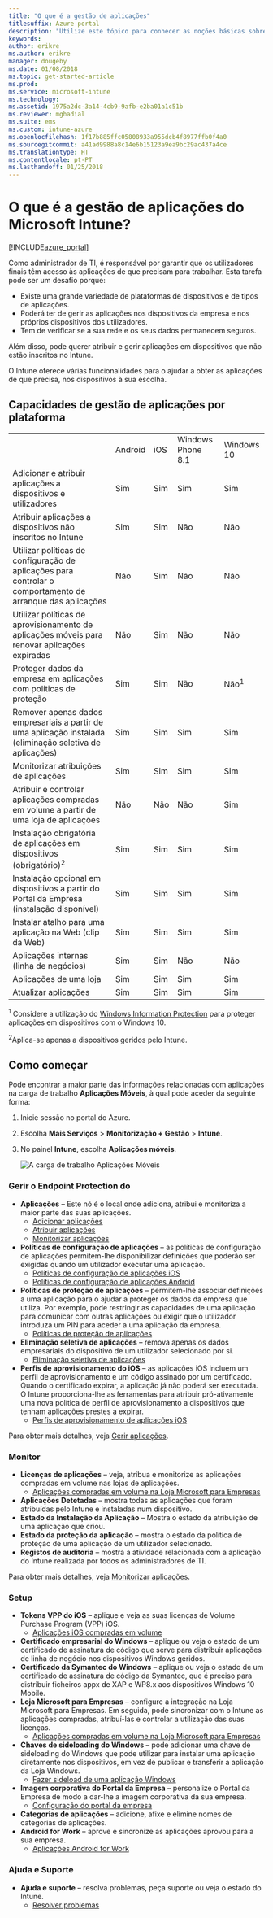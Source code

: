 ```yaml
---
title: "O que é a gestão de aplicações"
titlesuffix: Azure portal
description: "Utilize este tópico para conhecer as noções básicas sobre a gestão de aplicações com o Microsoft Intune\""
keywords: 
author: erikre
ms.author: erikre
manager: dougeby
ms.date: 01/08/2018
ms.topic: get-started-article
ms.prod: 
ms.service: microsoft-intune
ms.technology: 
ms.assetid: 1975a2dc-3a14-4cb9-9afb-e2ba01a1c51b
ms.reviewer: mghadial
ms.suite: ems
ms.custom: intune-azure
ms.openlocfilehash: 1f17b885ffc05808933a955dcb4f8977ffb0f4a0
ms.sourcegitcommit: a41ad9988a8c14e6b15123a9ea9bc29ac437a4ce
ms.translationtype: HT
ms.contentlocale: pt-PT
ms.lasthandoff: 01/25/2018
---
```

# <a name="what-is-microsoft-intune-app-management"></a>O que é a gestão de aplicações do Microsoft Intune?


[!INCLUDE[azure_portal](./includes/azure_portal.md)]


Como administrador de TI, é responsável por garantir que os utilizadores finais têm acesso às aplicações de que precisam para trabalhar. Esta tarefa pode ser um desafio porque:
- Existe uma grande variedade de plataformas de dispositivos e de tipos de aplicações.
- Poderá ter de gerir as aplicações nos dispositivos da empresa e nos próprios dispositivos dos utilizadores.
- Tem de verificar se a sua rede e os seus dados permanecem seguros.

Além disso, pode querer atribuir e gerir aplicações em dispositivos que não estão inscritos no Intune.

O Intune oferece várias funcionalidades para o ajudar a obter as aplicações de que precisa, nos dispositivos à sua escolha.

## <a name="app-management-capabilities-by-platform"></a>Capacidades de gestão de aplicações por plataforma

||||||
|-|-|-|-|-|
|&nbsp; |Android|iOS|Windows Phone 8.1|Windows 10|
|Adicionar e atribuir aplicações a dispositivos e utilizadores|Sim|Sim|Sim|Sim|
|Atribuir aplicações a dispositivos não inscritos no Intune|Sim|Sim|Não|Não|
|Utilizar políticas de configuração de aplicações para controlar o comportamento de arranque das aplicações|Não|Sim|Não|Não|
|Utilizar políticas de aprovisionamento de aplicações móveis para renovar aplicações expiradas|Não|Sim|Não|Não|
|Proteger dados da empresa em aplicações com políticas de proteção|Sim|Sim|Não|Não<sup>1</sup>|
|Remover apenas dados empresariais a partir de uma aplicação instalada (eliminação seletiva de aplicações)|Sim|Sim|Sim|Sim|
|Monitorizar atribuições de aplicações|Sim|Sim|Sim|Sim|
|Atribuir e controlar aplicações compradas em volume a partir de uma loja de aplicações|Não|Não|Não|Sim|
|Instalação obrigatória de aplicações em dispositivos (obrigatório)<sup>2</sup>|Sim|Sim|Sim|Sim|
|Instalação opcional em dispositivos a partir do Portal da Empresa (instalação disponível)|Sim|Sim|Sim|Sim|
|Instalar atalho para uma aplicação na Web (clip da Web)|Sim|Sim|Sim|Sim|
|Aplicações internas (linha de negócios)|Sim|Sim|Não|Não|
|Aplicações de uma loja|Sim|Sim|Sim|Sim|
|Atualizar aplicações|Sim|Sim|Sim|Sim|

<sup>1</sup> Considere a utilização do [Windows Information Protection](windows-information-protection-configure.md) para proteger aplicações em dispositivos com o Windows 10.

<sup>2</sup>Aplica-se apenas a dispositivos geridos pelo Intune.

## <a name="how-to-get-started"></a>Como começar

Pode encontrar a maior parte das informações relacionadas com aplicações na carga de trabalho **Aplicações Móveis**, à qual pode aceder da seguinte forma:

1. Inicie sessão no portal do Azure.
2. Escolha **Mais Serviços** > **Monitorização + Gestão** > **Intune**.
3. No painel **Intune**, escolha **Aplicações móveis**.

    ![A carga de trabalho Aplicações Móveis](./media/apps-workload.png)

### <a name="manage"></a>Gerir o Endpoint Protection do
- **Aplicações** – Este nó é o local onde adiciona, atribui e monitoriza a maior parte das suas aplicações.
    - [Adicionar aplicações](apps-add.md)
    - [Atribuir aplicações](apps-deploy.md)
    - [Monitorizar aplicações](apps-monitor.md)
- **Políticas de configuração de aplicações** – as políticas de configuração de aplicações permitem-lhe disponibilizar definições que poderão ser exigidas quando um utilizador executar uma aplicação.
    - [Políticas de configuração de aplicações iOS](app-configuration-policies-use-ios.md)
    - [Políticas de configuração de aplicações Android](app-configuration-policies-use-android.md)
- **Políticas de proteção de aplicações** – permitem-lhe associar definições a uma aplicação para o ajudar a proteger os dados da empresa que utiliza. Por exemplo, pode restringir as capacidades de uma aplicação para comunicar com outras aplicações ou exigir que o utilizador introduza um PIN para aceder a uma aplicação da empresa.
    - [Políticas de proteção de aplicações](app-protection-policies.md)
- **Eliminação seletiva de aplicações** – remova apenas os dados empresariais do dispositivo de um utilizador selecionado por si.
    - [Eliminação seletiva de aplicações](apps-selective-wipe.md)
- **Perfis de aprovisionamento do iOS** – as aplicações iOS incluem um perfil de aprovisionamento e um código assinado por um certificado. Quando o certificado expirar, a aplicação já não poderá ser executada. O Intune proporciona-lhe as ferramentas para atribuir pró-ativamente uma nova política de perfil de aprovisionamento a dispositivos que tenham aplicações prestes a expirar.
    - [Perfis de aprovisionamento de aplicações iOS](app-provisioning-profile-ios.md)

Para obter mais detalhes, veja [Gerir aplicações](app-management.md).

### <a name="monitor"></a>Monitor
- **Licenças de aplicações** – veja, atribua e monitorize as aplicações compradas em volume nas lojas de aplicações.
    - [Aplicações compradas em volume na Loja Microsoft para Empresas](windows-store-for-business.md)
- **Aplicações Detetadas** – mostra todas as aplicações que foram atribuídas pelo Intune e instaladas num dispositivo.
- **Estado da Instalação da Aplicação** – Mostra o estado da atribuição de uma aplicação que criou.
- **Estado da proteção da aplicação** – mostra o estado da política de proteção de uma aplicação de um utilizador selecionado.
- **Registos de auditoria** – mostra a atividade relacionada com a aplicação do Intune realizada por todos os administradores de TI.

Para obter mais detalhes, veja [Monitorizar aplicações](apps-monitor.md).

### <a name="setup"></a>Setup
- **Tokens VPP do iOS** – aplique e veja as suas licenças de Volume Purchase Program (VPP) iOS.
    - [Aplicações iOS compradas em volume](vpp-apps-ios.md)
- **Certificado empresarial do Windows** – aplique ou veja o estado de um certificado de assinatura de código que serve para distribuir aplicações de linha de negócio nos dispositivos Windows geridos. 
- **Certificado da Symantec do Windows** – aplique ou veja o estado de um certificado de assinatura de código da Symantec, que é preciso para distribuir ficheiros appx de XAP e WP8.x aos dispositivos Windows 10 Mobile. 
- **Loja Microsoft para Empresas** – configure a integração na Loja Microsoft para Empresas. Em seguida, pode sincronizar com o Intune as aplicações compradas, atribuí-las e controlar a utilização das suas licenças.
    - [Aplicações compradas em volume na Loja Microsoft para Empresas](windows-store-for-business.md)
- **Chaves de sideloading do Windows** – pode adicionar uma chave de sideloading do Windows que pode utilizar para instalar uma aplicação diretamente nos dispositivos, em vez de publicar e transferir a aplicação da Loja Windows.
    - [Fazer sideload de uma aplicação Windows](app-sideload-windows.md) 
- **Imagem corporativa do Portal da Empresa** – personalize o Portal da Empresa de modo a dar-lhe a imagem corporativa da sua empresa.
    - [Configuração do portal da empresa](company-portal-app.md)
- **Categorias de aplicações** – adicione, afixe e elimine nomes de categorias de aplicações.
- **Android for Work** – aprove e sincronize as aplicações aprovou para a sua empresa.
    - [Aplicações Android for Work](apps-add-android-for-work.md) 

### <a name="help-and-support"></a>Ajuda e Suporte
- **Ajuda e suporte** – resolva problemas, peça suporte ou veja o estado do Intune.
    - [Resolver problemas](help-desk-operators.md)